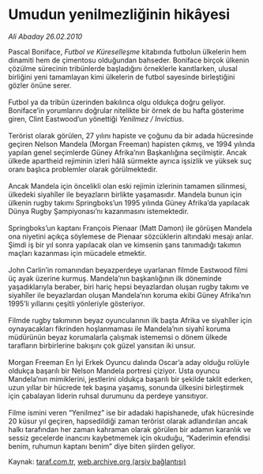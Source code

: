 # Umudun yenilmezliğinin hikâyesi

*Ali Abaday 26.02.2010*

<div class="yazi">Pascal Boniface,<i> Futbol ve Küreselleşme</i> kitabında futbolun ülkelerin hem dinamiti hem de çimentosu olduğundan bahseder. Boniface birçok ülkenin çözülme sürecinin tribünlerde başladığını örneklerle kanıtlarken, ulusal birliğini yeni tamamlayan kimi ülkelerin de futbol sayesinde birleştiğini gözler önüne serer. <br/><br/>Futbol ya da tribün üzerinden bakılınca olgu oldukça doğru geliyor. Boniface’in yorumlarını doğrular nitelikte bir örnek de bu hafta gösterime giren, Clint Eastwood’un yönettiği <i>Yenilmez / Invictius</i>. <br/><br/>Terörist olarak görülen, 27 yılını hapiste ve çoğunu da bir adada hücresinde geçiren Nelson Mandela (Morgan Freeman) hapisten çıkmış, ve 1994 yılında yapılan genel seçimlerde Güney Afrika’nın Başkanlığına seçilmiştir. Ancak ülkede apartheid rejiminin izleri hâlâ sürmekte ayrıca işsizlik ve yüksek suç oranı başlıca problemler olarak görülmektedir. <br/><br/>Ancak Mandela için öncelikli olan eski rejimin izlerinin tamamen silinmesi, ülkedeki siyahîler ile beyazların birlikte yaşamasıdır. Mandela bunun için ülkenin rugby takımı Springboks’un 1995 yılında Güney Afrika’da yapılacak Dünya Rugby Şampiyonası’nı kazanmasını istemektedir. <br/><br/>Springboks’un kaptanı François Pienaar (Matt Damon) ile görüşen Mandela ona niyetini açıkça söylemese de Pienaar sözcüklerin altındaki mesajı anlar. Şimdi iş bir yıl sonra yapılacak olan ve kimsenin şans tanımadığı takımın maçları kazanması için mücadele etmektir. <br/><br/>John Carlin’in romanından beyazperdeye uyarlanan filmde Eastwood filmi üç ayak üzerine kurmuş. Mandela’nın başkanlığının ilk döneminde yaşadıklarıyla beraber, biri hariç hepsi beyazlardan oluşan rugby takımı ve siyahîler ile beyazlardan oluşan Mandela’nın koruma ekibi Güney Afrika’nın 1995’li yıllarını çeşitli yönleriyle gösteriyor. <br/><br/>Filmde rugby takımının beyaz oyuncularının ilk başta Afrika ve siyahîler için oynayacakları fikrinden hoşlanmaması ile Mandela’nın siyahî koruma müdürünün beyaz korumalarla çalışmak istememsi o dönem ülkede tarafların birbirlerine bakışını çok güzel yansıtan iki unsur. <br/><br/>Morgan Freeman En İyi Erkek Oyuncu dalında Oscar’a aday olduğu rolüyle oldukça başarılı bir Nelson Mandela portresi çiziyor. Usta oyuncu Mandela’nın mimiklerini, jestlerini oldukça başarılı bir şekilde taklit ederken, uzun yıllar bir hücrede tek başına yaşamış, sonunda ülkesini birleştirmek için çabalayan liderin ruhsal durumunu da perdeye yansıtıyor. <br/><br/>Filme ismini veren “Yenilmez” ise bir adadaki hapishanede, ufak hücresinde 20 küsur yıl geçiren, hapsedildiği zaman terörist olarak adlandırılan ancak halkı tarafından her zaman kahraman olarak görülen bir adamın karanlık ve sessiz gecelerde inancını kaybetmemek için okuduğu, “Kaderimin efendisi benim, ruhumun kaptanı benim” diye biten şiirden geliyor.</div>

Kaynak: [taraf.com.tr](http://www.taraf.com.tr:80/makale/10251.htm), [web.archive.org (arşiv bağlantısı)](http://web.archive.org/web/20100503014533/http://www.taraf.com.tr:80/makale/10251.htm)
